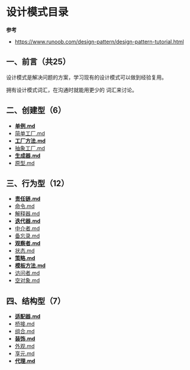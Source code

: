 # 设计模式目录

**参考**

- https://www.runoob.com/design-pattern/design-pattern-tutorial.html

## 一、前言（共25）

设计模式是解决问题的方案，学习现有的设计模式可以做到经验复用。

拥有设计模式词汇，在沟通时就能用更少的 词汇来讨论。

## 二、创建型（6）

- **[单例.md](设计模式%20%20-%20单例.md)**
- [简单工厂.md](设计模式%20-%20简单工厂.md)
- **[工厂方法.md](设计模式%20-%20工厂方法.md)**
- [抽象工厂.md](设计模式%20-%20抽象工厂.md)
- **[生成器.md](设计模式%20-%20生成器.md)**
- [原型.md](设计模式%20-%20原型.md)

## 三、行为型（12）

- **[责任链.md](设计模式%20-%20责任链.md)**
- [命令.md](设计模式%20-%20命令.md)
- [解释器.md](设计模式%20-%20解释器.md)
- **[迭代器.md](设计模式%20-%20迭代器.md)**
- [中介者.md](设计模式%20-%20中介者.md)
- [备忘录.md](设计模式%20-%20备忘录.md)
- **[观察者.md](设计模式%20-%20观察者.md)**
- [状态.md](设计模式%20-%20状态.md)
- **[策略.md](设计模式%20-%20策略.md)**
- **[模板方法.md](设计模式%20-%20模板方法.md)**
- [访问者.md](设计模式%20-%20访问者.md)
- [空对象.md](设计模式%20-%20空对象.md)

## 四、结构型（7）

- **[适配器.md](设计模式%20-%20适配器.md)**
- [桥接.md](设计模式%20-%20桥接.md)
- [组合.md](设计模式%20-%20组合.md)
- **[装饰.md](设计模式%20-%20装饰.md)**
- [外观.md](设计模式%20-%20外观.md)
- [享元.md](设计模式%20-%20享元.md)
- **[代理.md](设计模式%20-%20代理.md)**


